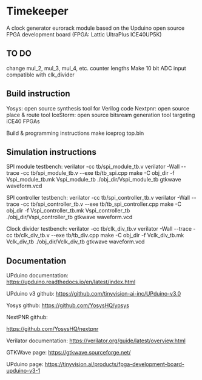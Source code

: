 # Timekeeper

A clock generator eurorack module based on the Upduino open source FPGA development board (FPGA: Lattic UltraPlus ICE40UP5K)

## TO DO
change mul_2, mul_3, mul_4, etc. counter lengths
Make 10 bit ADC input compatible with clk_divider

## Build instruction

Yosys: open source synthesis tool for Verilog code
Nextpnr: open source place & route tool
IceStorm: open source bitsream generation tool targeting iCE40 FPGAs

Build & programming instructions
    make
    iceprog top.bin

## Simulation instructions

SPI module testbench:
    verilator -cc tb/spi_module_tb.v
    verilator -Wall --trace -cc tb/spi_module_tb.v --exe tb/tb_spi.cpp
    make -C obj_dir -f Vspi_module_tb.mk Vspi_module_tb
    ./obj_dir/Vspi_module_tb
    gtkwave waveform.vcd

SPI controller testbench:
    verilator -cc tb/spi_controller_tb.v
    verilator -Wall --trace -cc tb/spi_controller_tb.v --exe tb/tb_spi_controller.cpp
    make -C obj_dir -f Vspi_controller_tb.mk Vspi_controller_tb
    ./obj_dir/Vspi_controller_tb
    gtkwave waveform.vcd

Clock divider testbench:
    verilator -cc tb/clk_div_tb.v
    verilator -Wall --trace -cc tb/clk_div_tb.v --exe tb/tb_div.cpp
    make -C obj_dir -f Vclk_div_tb.mk Vclk_div_tb
    ./obj_dir/Vclk_div_tb
    gtkwave waveform.vcd

## Documentation

UPduino documentation:
https://upduino.readthedocs.io/en/latest/index.html

UPduino v3 github:
https://github.com/tinyvision-ai-inc/UPduino-v3.0

Yosys github:
https://github.com/YosysHQ/yosys

NextPNR github:

https://github.com/YosysHQ/nextpnr

Verilator documentation:
https://verilator.org/guide/latest/overview.html

GTKWave page:
https://gtkwave.sourceforge.net/

UPduino page:
https://tinyvision.ai/products/fpga-development-board-upduino-v3-1

